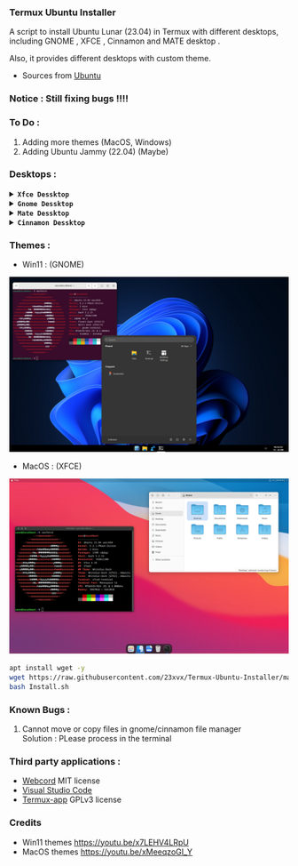 ### Termux Ubuntu Installer
 <p>A script to install Ubuntu Lunar (23.04) in Termux with different desktops,
 including GNOME , XFCE , Cinnamon and MATE desktop . </p>
 <p>Also, it provides different desktops with custom theme.</p>

- Sources from [Ubuntu](https://cloud-images.ubuntu.com)

### Notice : Still fixing bugs !!!!



### To Do : 
1) Adding more themes (MacOS, Windows)
2) Adding Ubuntu Jammy (22.04) (Maybe)

### Desktops :

<details></br>
<summary><b><code>Xfce Dessktop</code></b></summary>
<p align="center"><img src="./Images/xfce.png"></p>
</details>

<details></br>
<summary><b><code>Gnome Dessktop</code></b></summary>
<p align="center"><img src="./Images/gnome.png"></p>
</details>

<details></br>
<summary><b><code>Mate Dessktop</code></b></summary>
<p align="center"><img src="./Images/mate.png"></p>
</details>

<details></br>
<summary><b><code>Cinnamon Dessktop</code></b></summary>
<p align="center"><img src="./Images/cinnamon.png"></p>
</details>

### Themes :

- Win11 : (GNOME)
<p align="center"><img src="./Images/win11.png"></p>

- MacOS : (XFCE)
<p align="center"><img src="./Images/macos.png"></p>


```bash 
apt install wget -y 
wget https://raw.githubusercontent.com/23xvx/Termux-Ubuntu-Installer/main/Install.sh
bash Install.sh 
```

### Known Bugs :
1) Cannot move or copy files in gnome/cinnamon file manager</br>Solution : PLease process in the terminal 

### Third party applications :
- [Webcord](https://github.com/SpacingBat3/WebCord) MIT license 
- [Visual Studio Code](https://code.visualstudio.com) 
- [Termux-app](https://github.com/termux/termux-app) GPLv3 license

### Credits 
- Win11 themes https://youtu.be/x7LEHV4LRpU
- MacOS themes https://youtu.be/xMeeqzoGI_Y 